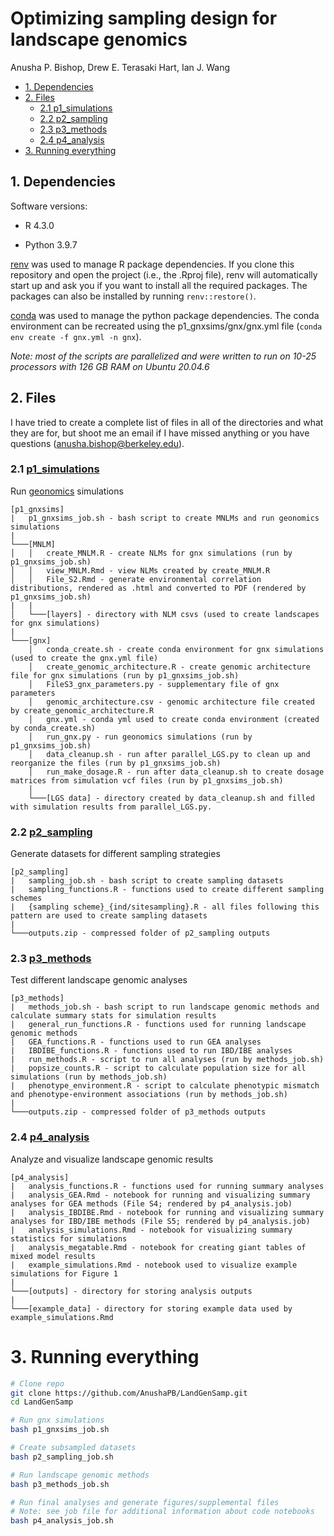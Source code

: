 Optimizing sampling design for landscape genomics
================
Anusha P. Bishop, Drew E. Terasaki Hart, Ian J. Wang

- [1. Dependencies](#1-dependencies)
- [2. Files](#2-files)
  - [2.1 p1_simulations](#21-p1_simulations)
  - [2.2 p2_sampling](#22-p2_sampling)
  - [2.3 p3_methods](#23-p3_methods)
  - [2.4 p4_analysis](#24-p4_analysis)
- [3. Running everything](#3-running-everything)

## 1. Dependencies

Software versions:

- R 4.3.0

- Python 3.9.7

[renv](https://rstudio.github.io/renv/articles/renv.html) was used to
manage R package dependencies. If you clone this repository and open the
project (i.e., the .Rproj file), renv will automatically start up and
ask you if you want to install all the required packages. The packages
can also be installed by running `renv::restore()`.

[conda](https://docs.conda.io/en/latest/) was used to manage the python
package dependencies. The conda environment can be recreated using the
p1_gnxsims/gnx/gnx.yml file (`conda env create -f gnx.yml -n gnx`).

*Note: most of the scripts are parallelized and were written to run on
10-25 processors with 126 GB RAM on Ubuntu 20.04.6*

## 2. Files

I have tried to create a complete list of files in all of the
directories and what they are for, but shoot me an email if I have
missed anything or you have questions (<anusha.bishop@berkeley.edu>).

### 2.1 [p1_simulations](https://github.com/AnushaPB/LandGenSamp/tree/main/p1_gnxsims)

Run [geonomics](https://geonomics.readthedocs.io/en/latest/) simulations

    [p1_gnxsims]
    |   p1_gnxsims_job.sh - bash script to create MNLMs and run geonomics simulations
    |
    └───[MNLM]
    │   │   create_MNLM.R - create NLMs for gnx simulations (run by p1_gnxsims_job.sh)
    │   │   view_MNLM.Rmd - view NLMs created by create_MNLM.R
    │   │   File_S2.Rmd - generate environmental correlation distributions, rendered as .html and converted to PDF (rendered by p1_gnxsims_job.sh)
    |   |   
    │   └───[layers] - directory with NLM csvs (used to create landscapes for gnx simulations)
    |   
    └───[gnx]
        │   conda_create.sh - create conda environment for gnx simulations (used to create the gnx.yml file)
        │   create_genomic_architecture.R - create genomic architecture file for gnx simulations (run by p1_gnxsims_job.sh)
        │   FileS3_gnx_parameters.py - supplementary file of gnx parameters
        │   genomic_architecture.csv - genomic architecture file created by create_genomic_architecture.R
        │   gnx.yml - conda yml used to create conda environment (created by conda_create.sh)
        │   run_gnx.py - run geonomics simulations (run by p1_gnxsims_job.sh)
        │   data_cleanup.sh - run after parallel_LGS.py to clean up and reorganize the files (run by p1_gnxsims_job.sh)
        │   run_make_dosage.R - run after data_cleanup.sh to create dosage matrices from simulation vcf files (run by p1_gnxsims_job.sh)
        │   
        └───[LGS data] - directory created by data_cleanup.sh and filled with simulation results from parallel_LGS.py.

### 2.2 [p2_sampling](https://github.com/AnushaPB/LandGenSamp/tree/main/p2_sampling)

Generate datasets for different sampling strategies

    [p2_sampling]
    |   sampling_job.sh - bash script to create sampling datasets
    |   sampling_functions.R - functions used to create different sampling schemes
    |   {sampling scheme}_{ind/sitesampling}.R - all files following this pattern are used to create sampling datasets 
    |   
    └───outputs.zip - compressed folder of p2_sampling outputs

### 2.3 [p3_methods](https://github.com/AnushaPB/LandGenSamp/tree/main/p3_methods)

Test different landscape genomic analyses

    [p3_methods]
    |   methods_job.sh - bash script to run landscape genomic methods and calculate summary stats for simulation results
    |   general_run_functions.R - functions used for running landscape genomic methods
    |   GEA_functions.R - functions used to run GEA analyses
    |   IBDIBE_functions.R - functions used to run IBD/IBE analyses
    |   run_methods.R - script to run all analyses (run by methods_job.sh)
    |   popsize_counts.R - script to calculate population size for all simulations (run by methods_job.sh)
    |   phenotype_environment.R - script to calculate phenotypic mismatch and phenotype-environment associations (run by methods_job.sh)
    |  
    └───outputs.zip - compressed folder of p3_methods outputs

### 2.4 [p4_analysis](https://github.com/AnushaPB/LandGenSamp/tree/main/p4_analysis)

Analyze and visualize landscape genomic results

    [p4_analysis]
    |   analysis_functions.R - functions used for running summary analyses
    |   analysis_GEA.Rmd - notebook for running and visualizing summary analyses for GEA methods (File S4; rendered by p4_analysis.job)
    |   analysis_IBDIBE.Rmd - notebook for running and visualizing summary analyses for IBD/IBE methods (File S5; rendered by p4_analysis.job)
    |   analysis_simulations.Rmd - notebook for visualizing summary statistics for simulations
    |   analysis_megatable.Rmd - notebook for creating giant tables of mixed model results
    |   example_simulations.Rmd - notebook used to visualize example simulations for Figure 1
    |  
    └───[outputs] - directory for storing analysis outputs
    |  
    └───[example_data] - directory for storing example data used by example_simulations.Rmd

# 3. Running everything

``` bash
# Clone repo
git clone https://github.com/AnushaPB/LandGenSamp.git
cd LandGenSamp

# Run gnx simulations
bash p1_gnxsims_job.sh

# Create subsampled datasets
bash p2_sampling_job.sh

# Run landscape genomic methods
bash p3_methods_job.sh

# Run final analyses and generate figures/supplemental files
# Note: see job file for additional information about code notebooks
bash p4_analysis_job.sh
```

